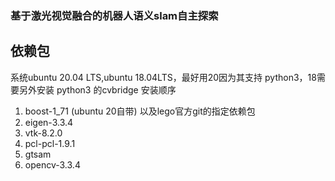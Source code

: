 ### 基于激光视觉融合的机器人语义slam自主探索

## 依赖包
系统ubuntu 20.04 LTS,ubuntu 18.04LTS，最好用20因为其支持 python3，18需要另外安装 python3 的cvbridge
安装顺序
1. boost-1_71 (ubuntu 20自带) 以及lego官方git的指定依赖包
2. eigen-3.3.4
3. vtk-8.2.0
4. pcl-pcl-1.9.1
5. gtsam
6. opencv-3.3.4

